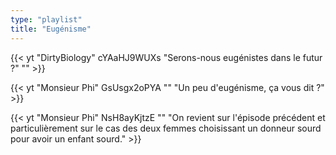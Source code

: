 ```yaml
---
type: "playlist"
title: "Eugénisme"
---
```



{{< yt "DirtyBiology" cYAaHJ9WUXs "Serons-nous eugénistes dans le futur ?" "" >}}

{{< yt "Monsieur Phi" GsUsgx2oPYA "" "Un peu d'eugénisme, ça vous dit ?" >}}

{{< yt "Monsieur Phi" NsH8ayKjtzE "" "On revient sur l'épisode précédent et particulièrement sur le cas des deux femmes choisissant un donneur sourd pour avoir un enfant sourd." >}}
